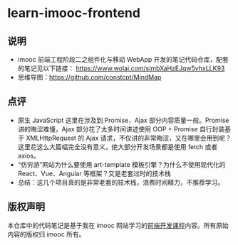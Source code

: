 # learn-imooc-frontend

## 说明

- imooc 前端工程阶段二之组件化与移动 WebApp 开发的笔记代码仓库，配套的笔记见以下链接：
  https://www.wolai.com/simbXaHzEJqw5vhxLLK93
- 思维导图：https://github.com/constcpt/MindMap

## 点评

- 原生 JavaScript 这里在涉及到 Promise，Ajax 部分内容质量一般。Promise 讲的晦涩难懂，Ajax 部分花了太多时间讲述使用 OOP + Promise 自行封装基于 XMLHttpRequest 的 Ajax 请求，不仅讲的非常晦涩，又在哪里会用到呢？这里花这么大篇幅完全没有意义，绝大部分开发场景都是使用 fetch 或者 axios。
- “仿穷游”网站为什么要使用 art-template 模板引擎？为什么不使用现代化的 React、Vue、Angular 等框架？又是老套过时的技术栈
- 总结：这几个项目真的是非常老套的技术栈，浪费时间精力，不推荐学习。

## 版权声明

本仓库中的代码笔记是基于我在 imooc 网站学习的[前端开发课程](https://class.imooc.com/sale/fe2023)内容。所有原始内容的版权归 imooc 所有。
